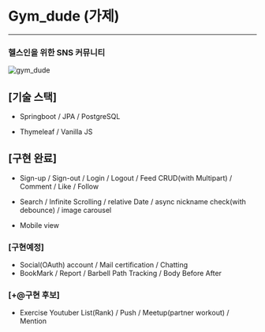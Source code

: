 # Gym_dude (가제)

---

### 헬스인을 위한 SNS 커뮤니티

![gym_dude](https://github.com/ddonggi/gym_dude/assets/61221172/417bca29-d9a7-417a-a0ad-2ec02ba6d73d)


## [기술 스택]
- Springboot / JPA / PostgreSQL

- Thymeleaf / Vanilla JS 

## [구현 완료]

- Sign-up / Sign-out / Login / Logout / 
Feed CRUD(with Multipart) / Comment / Like / Follow 

- Search / Infinite Scrolling / relative Date /
async nickname check(with debounce) / image carousel

- Mobile view
### [구현예정]

- Social(OAuth) account / Mail certification / Chatting
- BookMark / Report / Barbell Path Tracking / Body Before After

### [+@구현 후보]

- Exercise Youtuber List(Rank) / Push / Meetup(partner workout) / Mention
